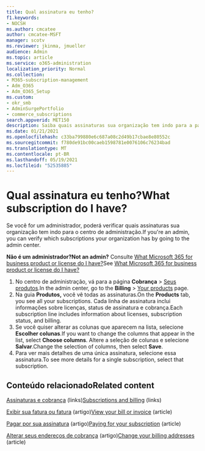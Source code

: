 ```yaml
---
title: Qual assinatura eu tenho?
f1.keywords:
- NOCSH
ms.author: cmcatee
author: cmcatee-MSFT
manager: scotv
ms.reviewer: jkinma, jmueller
audience: Admin
ms.topic: article
ms.service: o365-administration
localization_priority: Normal
ms.collection:
- M365-subscription-management
- Adm_O365
- Adm_O365_Setup
ms.custom:
- okr_smb
- AdminSurgePortfolio
- commerce_subscriptions
search.appverid: MET150
description: Saiba quais assinaturas sua organização tem indo para a página Seus produtos.
ms.date: 01/21/2021
ms.openlocfilehash: c33ba799880e6c687a08c2d49b17cbae8e80552c
ms.sourcegitcommit: f780de91bc00caeb1598781e0076106c76234bad
ms.translationtype: MT
ms.contentlocale: pt-BR
ms.lasthandoff: 05/19/2021
ms.locfileid: "52535885"
---
```

# <a name="what-subscription-do-i-have"></a><span data-ttu-id="1187b-103">Qual assinatura eu tenho?</span><span class="sxs-lookup"><span data-stu-id="1187b-103">What subscription do I have?</span></span>

<span data-ttu-id="1187b-104">Se você for um administrador, poderá verificar quais assinaturas sua organização tem indo para o centro de administração.</span><span class="sxs-lookup"><span data-stu-id="1187b-104">If you're an admin, you can verify which subscriptions your organization has by going to the admin center.</span></span>
  
<span data-ttu-id="1187b-105">**Não é um administrador?**</span><span class="sxs-lookup"><span data-stu-id="1187b-105">**Not an admin?**</span></span> <span data-ttu-id="1187b-106">Consulte [What Microsoft 365 for business product or license do I have?](https://support.microsoft.com/office/f8ab5e25-bf3f-4a47-b264-174b1ee925fd)</span><span class="sxs-lookup"><span data-stu-id="1187b-106">See [What Microsoft 365 for business product or license do I have?](https://support.microsoft.com/office/f8ab5e25-bf3f-4a47-b264-174b1ee925fd)</span></span>

1. <span data-ttu-id="1187b-107">No centro de administração, vá para a página **Cobrança** \> <a href="https://go.microsoft.com/fwlink/p/?linkid=842054" target="_blank">Seus produtos</a>.</span><span class="sxs-lookup"><span data-stu-id="1187b-107">In the admin center, go to the **Billing** \> <a href="https://go.microsoft.com/fwlink/p/?linkid=842054" target="_blank">Your products</a> page.</span></span>
2. <span data-ttu-id="1187b-108">Na guia **Produtos,** você vê todas as assinaturas.</span><span class="sxs-lookup"><span data-stu-id="1187b-108">On the **Products** tab, you see all your subscriptions.</span></span> <span data-ttu-id="1187b-109">Cada linha de assinatura inclui informações sobre licenças, status de assinatura e cobrança.</span><span class="sxs-lookup"><span data-stu-id="1187b-109">Each subscription line includes information about licenses, subscription status, and billing.</span></span>
3. <span data-ttu-id="1187b-110">Se você quiser alterar as colunas que aparecem na lista, selecione **Escolher colunas**.</span><span class="sxs-lookup"><span data-stu-id="1187b-110">If you want to change the columns that appear in the list, select **Choose columns**.</span></span> <span data-ttu-id="1187b-111">Altere a seleção de colunas e selecione **Salvar**.</span><span class="sxs-lookup"><span data-stu-id="1187b-111">Change the selection of columns, then select **Save**.</span></span>
4. <span data-ttu-id="1187b-112">Para ver mais detalhes de uma única assinatura, selecione essa assinatura.</span><span class="sxs-lookup"><span data-stu-id="1187b-112">To see more details for a single subscription, select that subscription.</span></span>

## <a name="related-content"></a><span data-ttu-id="1187b-113">Conteúdo relacionado</span><span class="sxs-lookup"><span data-stu-id="1187b-113">Related content</span></span>
  
<span data-ttu-id="1187b-114">[Assinaturas e cobrança](../../commerce/index.yml) (links)</span><span class="sxs-lookup"><span data-stu-id="1187b-114">[Subscriptions and billing](../../commerce/index.yml) (links)</span></span>

<span data-ttu-id="1187b-115">[Exibir sua fatura ou fatura](../../commerce/billing-and-payments/view-your-bill-or-invoice.md) (artigo)</span><span class="sxs-lookup"><span data-stu-id="1187b-115">[View your bill or invoice](../../commerce/billing-and-payments/view-your-bill-or-invoice.md) (article)</span></span>

<span data-ttu-id="1187b-116">[Pagar por sua assinatura](../../commerce/billing-and-payments/pay-for-your-subscription.md) (artigo)</span><span class="sxs-lookup"><span data-stu-id="1187b-116">[Paying for your subscription](../../commerce/billing-and-payments/pay-for-your-subscription.md) (article)</span></span>

<span data-ttu-id="1187b-117">[Alterar seus endereços de cobrança](../../commerce/billing-and-payments/change-your-billing-addresses.md) (artigo)</span><span class="sxs-lookup"><span data-stu-id="1187b-117">[Change your billing addresses](../../commerce/billing-and-payments/change-your-billing-addresses.md) (article)</span></span>